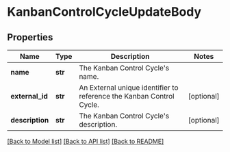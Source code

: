 # KanbanControlCycleUpdateBody

## Properties
Name | Type | Description | Notes
------------ | ------------- | ------------- | -------------
**name** | **str** | The Kanban Control Cycle&#x27;s name. | 
**external_id** | **str** | An External unique identifier to reference the Kanban Control Cycle. | [optional] 
**description** | **str** | The Kanban Control Cycle&#x27;s description. | [optional] 

[[Back to Model list]](../README.md#documentation-for-models) [[Back to API list]](../README.md#documentation-for-api-endpoints) [[Back to README]](../README.md)

